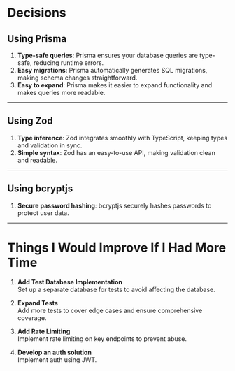 # Decisions

## Using Prisma

1. **Type-safe queries**: Prisma ensures your database queries are type-safe, reducing runtime errors.
2. **Easy migrations**: Prisma automatically generates SQL migrations, making schema changes straightforward.
3. **Easy to expand**: Prisma makes it easier to expand functionality and makes queries more readable.

---

## Using Zod

1. **Type inference**: Zod integrates smoothly with TypeScript, keeping types and validation in sync.
2. **Simple syntax**: Zod has an easy-to-use API, making validation clean and readable.

---

## Using bcryptjs

1. **Secure password hashing**: bcryptjs securely hashes passwords to protect user data.

---

# Things I Would Improve If I Had More Time

1. **Add Test Database Implementation**  
   Set up a separate database for tests to avoid affecting the database.

2. **Expand Tests**  
   Add more tests to cover edge cases and ensure comprehensive coverage.

3. **Add Rate Limiting**  
   Implement rate limiting on key endpoints to prevent abuse.

4. **Develop an auth solution**  
   Implement auth using JWT.